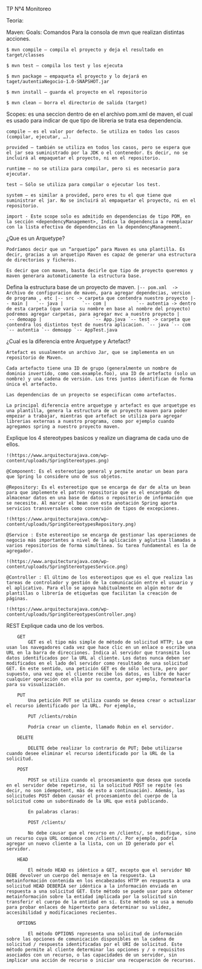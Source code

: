 TP N°4 Monitoreo

Teoria:

Maven:
Goals: Comandos Para la consola de mvn que realizan distintas acciones.

	$ mvn compile – compila el proyecto y deja el resultado en target/classes

	$ mvn test – compila los test y los ejecuta

	$ mvn package – empaqueta el proyecto y lo dejará en taget/autentiaNegocio-1.0-SNAPSHOT.jar

	$ mvn install – guarda el proyecto en el repositorio

	$ mvn clean – borra el directorio de salida (target)

Scopes: es una seccion dentro de <dependency> en el archivo pom.xml de maven, el cual es usado para indicar de que tipo de libreria se trata esa dependencia.

	compile – es el valor por defecto. Se utiliza en todos los casos (compilar, ejecutar, …).

	provided – también se utiliza en todos los casos, pero se espera que el jar sea suministrado por la JDK o el contenedor. Es decir, no se incluirá al empaquetar el proyecto, ni en el repositorio.

	runtime – no se utiliza para compilar, pero si es necesario para ejecutar.

	test – Sólo se utiliza para compilar o ejecutar los test.

	system – es similar a provided, pero eres tu el que tiene que suministrar el jar. No se incluirá al empaquetar el proyecto, ni en el repositorio.

	import - Este scope solo es admitido en dependencias de tipo POM, en la sección <dependencyManagement>, Indica la dependencia a reemplazar con la lista efectiva de dependencias en la dependencyManagement.

¿Que es un Arquetype?

	Podríamos decir que un “arquetipo” para Maven es una plantilla. Es decir, gracias a un arquetipo Maven es capaz de generar una estructura de directorios y ficheros.

	Es decir que con maven, basta decirle que tipo de proyecto queremos y maven generara automaticamente la estructura base.

Defina la estructura base de un proyecto de maven.
	```
	|-- pom.xml  -> Archivo de configuracion de maven, para agregar dependecias, version de programa , etc
	|-- src -> carpeta que contendra nuestro proyecto
	    |-- main
	    |   `-- java
	    |       `-- com
	    |           `-- autentia -> dentro de esta carpeta (que varia su nombre en base al nombre del proyecto) podremos agregar carpetas, para agregar mvc a nuestro proyecto
	    |               `-- demoapp
	    |                   `-- App.java
	    `-- test -> carpeta que contendra los distintos test de nuestra aplicacion.
	        `-- java
	            `-- com
	                `-- autentia
	                    `-- demoapp
	                        `-- AppTest.java
	```

¿Cual es la diferencia entre Arquetype y Artefact?

	Artefact es usualmente un archivo Jar, que se implementa en un repositorio de Maven.

	Cada artefacto tiene una ID de grupo (generalmente un nombre de dominio invertido, como com.example.foo), una ID de artefacto (solo un nombre) y una cadena de versión. Los tres juntos identifican de forma única el artefacto.

	Las dependencias de un proyecto se especifican como artefactos.

	La principal diferencia entre arquetype y artefact es que arquetype es una plantilla, genera la estructura de un proyecto maven para poder empezar a trabajar, mientras que artefact se utiliza para agregar librerias externas a nuestro programa, como por ejemplo cuando agregamos spring a nuestro proyecto maven.

Explique los 4 stereotypes basicos y realize un diagrama de cada uno de ellos.

	!(https://www.arquitecturajava.com/wp-content/uploads/SpringStereotypes.png)

	@Component: Es el estereotipo general y permite anotar un bean para que Spring lo considere uno de sus objetos.

	@Repository: Es el estereotipo que se encarga de dar de alta un bean para que implemente el patrón repositorio que es el encargado de almacenar datos en una base de datos o repositorio de información que se necesite. Al marcar el bean con esta anotación Spring aporta servicios transversales como conversión de tipos de excepciones.

	!(https://www.arquitecturajava.com/wp-content/uploads/SpringStereotypesRepository.png)

	@Service : Este estereotipo se encarga de gestionar las operaciones de negocio más importantes a nivel de la aplicación y aglutina llamadas a varios repositorios de forma simultánea. Su tarea fundamental es la de agregador.

	!(https://www.arquitecturajava.com/wp-content/uploads/SpringStereotypesService.png)

	@Controller : El último de los estereotipos que es el que realiza las tareas de controlador y gestión de la comunicación entre el usuario y el aplicativo. Para ello se apoya habitualmente en algún motor de plantillas o librería de etiquetas que facilitan la creación de páginas.

    !(https://www.arquitecturajava.com/wp-content/uploads/SpringStereotypesController.png)

REST
	Explique cada uno de los verbos.

		GET
			GET es el tipo más simple de método de solicitud HTTP; La que usan los navegadores cada vez que hace clic en un enlace o escribe una URL en la barra de direcciones. Indica al servidor que transmita los datos identificados por la URL al cliente. Los datos nunca deben ser modificados en el lado del servidor como resultado de una solicitud GET. En este sentido, una petición GET es de sólo lectura, pero por supuesto, una vez que el cliente recibe los datos, es libre de hacer cualquier operación con ella por su cuenta, por ejemplo, formatearla para su visualización.

		PUT
			Una petición PUT se utiliza cuando se desea crear o actualizar el recurso identificado por la URL. Por ejemplo,

			PUT /clients/robin

		 	Podría crear un cliente, llamado Robin en el servidor.

		DELETE

			DELETE debe realizar lo contrario de PUT; Debe utilizarse cuando desee eliminar el recurso identificado por la URL de la solicitud.

		POST

			POST se utiliza cuando el procesamiento que desea que suceda en el servidor debe repetirse, si la solicitud POST se repite (es decir, no son idempotent, más de esto a continuación). Además, las solicitudes POST deben causar el procesamiento del cuerpo de la solicitud como un subordinado de la URL que está publicando.

			En palabras claras:

			POST /clients/

			No debe causar que el recurso en /clients/, se modifique, sino un recurso cuya URL comience con /clients/. Por ejemplo, podría agregar un nuevo cliente a la lista, con un ID generado por el servidor.

		HEAD

			El método HEAD es idéntico a GET, excepto que el servidor NO DEBE devolver un cuerpo del mensaje en la respuesta. La metainformación contenida en los encabezados HTTP en respuesta a una solicitud HEAD DEBERÍA ser idéntica a la información enviada en respuesta a una solicitud GET. Este método se puede usar para obtener metainformación sobre la entidad implicada por la solicitud sin transferir el cuerpo de la entidad en sí. Este método se usa a menudo para probar enlaces de hipertexto para determinar su validez, accesibilidad y modificaciones recientes.

		OPTIONS

			El método OPTIONS representa una solicitud de información sobre las opciones de comunicación disponibles en la cadena de solicitud / respuesta identificadas por el URI de solicitud. Este método permite al cliente determinar las opciones y / o requisitos asociados con un recurso, o las capacidades de un servidor, sin implicar una acción de recurso o iniciar una recuperación de recursos.




